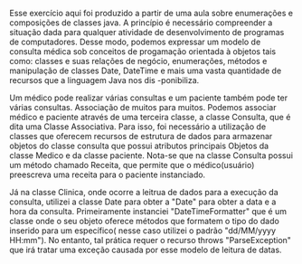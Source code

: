 Esse exercício aqui foi produzido a partir de uma aula sobre enumerações e composições de classes java. A princípio é necessário compreender a situação dada para qualquer
atividade de desenvolvimento de programas de computadores. Desse modo, podemos expressar um modelo de consulta médica sob conceitos de progamação orientada à objetos tais
como: classes e suas relações de negócio, enumerações, métodos e manipulação de classes Date, DateTime e mais uma vasta quantidade de recursos que a linguagem Java nos dis
-ponibiliza.

Um médico pode realizar várias consultas e um paciente também pode ter várias consultas. Associação de muitos para muitos. Podemos associar médico e paciente através de uma
terceira classe, a classe Consulta, que é dita uma Classe Associativa. Para isso, foi necessário a utilização de classes que oferecem recursos de estrutura de dados para 
armazenar objetos do classe consulta que possui atributos principais Objetos da classe Medico e da classe paciente. Nota-se que na classe Consulta possui um método chamado
Receita, que permite que o médico(usuário) preescreva uma receita para o paciente instanciado. 

Já na classe Clinica, onde ocorre a leitrua de dados para a execução da consulta, utilizei a classe Date para obter a "Date" para obter a data e a hora da consulta. Primeiramente
instanciei "DateTimeFormatter" que é um classe onde o seu objeto oferece métodos que formatem o tipo do dado inserido para um específico( nesse caso utilizei o padrão "dd/MM/yyyy HH:mm").
No entanto, tal prática requer o recurso throws "ParseException" que irá tratar uma exceção causada por esse modelo de leitura de datas.


